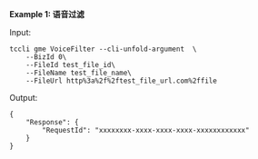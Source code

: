 **Example 1: 语音过滤**



Input: 

```
tccli gme VoiceFilter --cli-unfold-argument  \
    --BizId 0\
    --FileId test_file_id\
    --FileName test_file_name\
    --FileUrl http%3a%2f%2ftest_file_url.com%2ffile
```

Output: 
```
{
    "Response": {
        "RequestId": "xxxxxxxx-xxxx-xxxx-xxxx-xxxxxxxxxxxx"
    }
}
```


